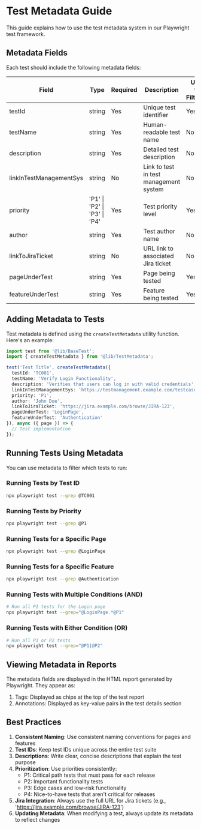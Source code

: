 # Test Metadata Guide

This guide explains how to use the test metadata system in our Playwright test framework.

## Metadata Fields

Each test should include the following metadata fields:

| Field | Type | Required | Description | Used for Filtering |
|-------|------|----------|-------------|-------------------|
| testId | string | Yes | Unique test identifier | Yes |
| testName | string | Yes | Human-readable test name | No |
| description | string | Yes | Detailed test description | No |
| linkInTestManagementSys | string | No | Link to test in test management system | No |
| priority | 'P1' \| 'P2' \| 'P3' \| 'P4' | Yes | Test priority level | Yes |
| author | string | Yes | Test author name | No |
| linkToJiraTicket | string | No | URL link to associated Jira ticket | No |
| pageUnderTest | string | Yes | Page being tested | Yes |
| featureUnderTest | string | Yes | Feature being tested | Yes |

## Adding Metadata to Tests

Test metadata is defined using the `createTestMetadata` utility function. Here's an example:

```typescript
import test from '@lib/BaseTest';
import { createTestMetadata } from '@lib/TestMetadata';

test('Test Title', createTestMetadata({
  testId: 'TC001',
  testName: 'Verify Login Functionality',
  description: 'Verifies that users can log in with valid credentials',
  linkInTestManagementSys: 'https://testmanagement.example.com/testcase/TC001',
  priority: 'P1',
  author: 'John Doe',
  linkToJiraTicket: 'https://jira.example.com/browse/JIRA-123',
  pageUnderTest: 'LoginPage',
  featureUnderTest: 'Authentication'
}), async ({ page }) => {
  // Test implementation
});
```

## Running Tests Using Metadata

You can use metadata to filter which tests to run:

### Running Tests by Test ID

```bash
npx playwright test --grep @TC001
```

### Running Tests by Priority

```bash
npx playwright test --grep @P1
```

### Running Tests for a Specific Page

```bash
npx playwright test --grep @LoginPage
```

### Running Tests for a Specific Feature

```bash
npx playwright test --grep @Authentication
```

### Running Tests with Multiple Conditions (AND)

```bash
# Run all P1 tests for the Login page
npx playwright test --grep="@LoginPage.*@P1"
```

### Running Tests with Either Condition (OR)

```bash
# Run all P1 or P2 tests
npx playwright test --grep="@P1|@P2"
```

## Viewing Metadata in Reports

The metadata fields are displayed in the HTML report generated by Playwright. They appear as:

1. Tags: Displayed as chips at the top of the test report
2. Annotations: Displayed as key-value pairs in the test details section

## Best Practices

1. **Consistent Naming**: Use consistent naming conventions for pages and features
2. **Test IDs**: Keep test IDs unique across the entire test suite
3. **Descriptions**: Write clear, concise descriptions that explain the test purpose
4. **Prioritization**: Use priorities consistently:
   - P1: Critical path tests that must pass for each release
   - P2: Important functionality tests
   - P3: Edge cases and low-risk functionality
   - P4: Nice-to-have tests that aren't critical for releases
5. **Jira Integration**: Always use the full URL for Jira tickets (e.g., 'https://jira.example.com/browse/JIRA-123')
6. **Updating Metadata**: When modifying a test, always update its metadata to reflect changes 